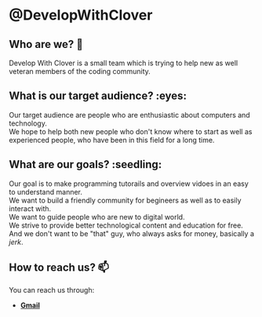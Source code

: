 <h1>@DevelopWithClover</h1>

<h2>Who are we? 🤔</h2>
<p>
  Develop With Clover is a small team which is trying to help new as well veteran members of the coding community. 
</p>

<h2>What is our target audience? :eyes:</h2>
<p>
  Our target audience are people who are enthusiastic about computers and technology.<br>
  We hope to help both new people who don't know where to start as well as experienced people, who have been in this field for a long time.
</p>

<p><h2>What are our goals? :seedling:</h2>

  Our goal is to make programming tutorails and overview vidoes in an easy to understand manner.<br>
  We want to build a friendly community for begineers as well as  to easily interact with.<br>
  We want to guide people who are new to digital world.<br>
  We strive to provide better technological content and education for free.<br>
  And we don't want to be "that" guy, who always asks for money, basically a <i>jerk</i>.
</p>

<h2>How to reach us? 📫</h2>
 You can reach us through:<br>
<ul>
  <li>
    <b><a href="mailto:developwithano@gmail.com">Gmail</a></b>
   </li>
</ul>

<!---
DevelopWithClover/DevelopWithClover is a ✨ special ✨ repository because its `README.md` (this file) appears on your GitHub profile.
You can click the Preview link to take a look at your changes.
--->
